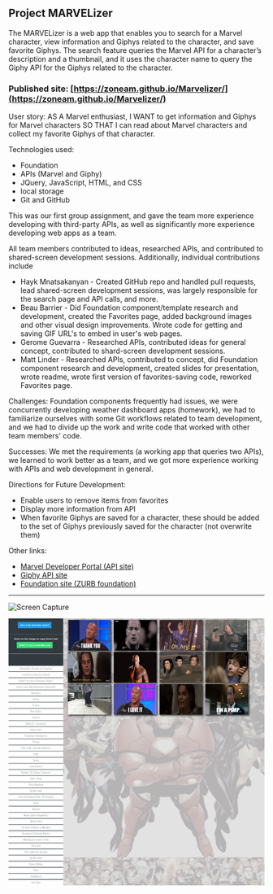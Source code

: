 ## Project MARVELizer

The MARVELizer is a web app that enables you to search for a Marvel character, view information and Giphys related to the character, and save favorite Giphys. The search feature queries the Marvel API for a character’s description and a thumbnail, and it uses the character name to query the Giphy API for the Giphys related to the character.

### Published site: [https://zoneam.github.io/Marvelizer/](https://zoneam.github.io/Marvelizer/)

User story:
AS A Marvel enthusiast,
I WANT to get information and Giphys for Marvel characters
SO THAT I can read about Marvel characters and collect my favorite Giphys of that character.

Technologies used:

- Foundation
- APIs (Marvel and Giphy)
- JQuery, JavaScript, HTML, and CSS
- local storage
- Git and GitHub

This was our first group assignment, and gave the team more experience developing with third-party APIs, as well as significantly more experience developing web apps as a team.

All team members contributed to ideas, researched APIs, and contributed to shared-screen development sessions. Additionally, individual contributions include

- Hayk Mnatsakanyan - Created GitHub repo and handled pull requests, lead shared-screen development sessions, was largely responsible for the search page and API calls, and more.
- Beau Barrier - Did Foundation component/template research and development, created the Favorites page, added background images and other visual design improvements. Wrote code for getting and saving GIF URL's to embed in user's web pages.
- Gerome Guevarra - Researched APIs, contributed ideas for general concept, contributed to shard-screen development sessions.
- Matt Linder - Researched APIs, contributed to concept, did Foundation component research and development, created slides for presentation, wrote readme, wrote first version of favorites-saving code, reworked Favorites page.

Challenges: Foundation components frequently had issues, we were concurrently developing weather dashboard apps (homework), we had to familiarize ourselves with some Git workflows related to team development, and we had to divide up the work and write code that worked with other team members' code.

Successes: We met the requirements (a working app that queries two APIs), we learned to work better as a team, and we got more experience working with APIs and web development in general.

Directions for Future Development:

- Enable users to remove items from favorites
- Display more information from API
- When favorite Giphys are saved for a character, these should be added to the set of Giphys previously saved for the character (not overwrite them)

Other links:

- [Marvel Developer Portal (API site)](https://developer.marvel.com/)
- [Giphy API site](https://developers.giphy.com/docs/api)
- [Foundation site (ZURB foundation)](https://get.foundation/)

---

![Screen Capture](./assets/images/screencapture.png)

![Screen Capture](./assets/images/favorites-page.png)
